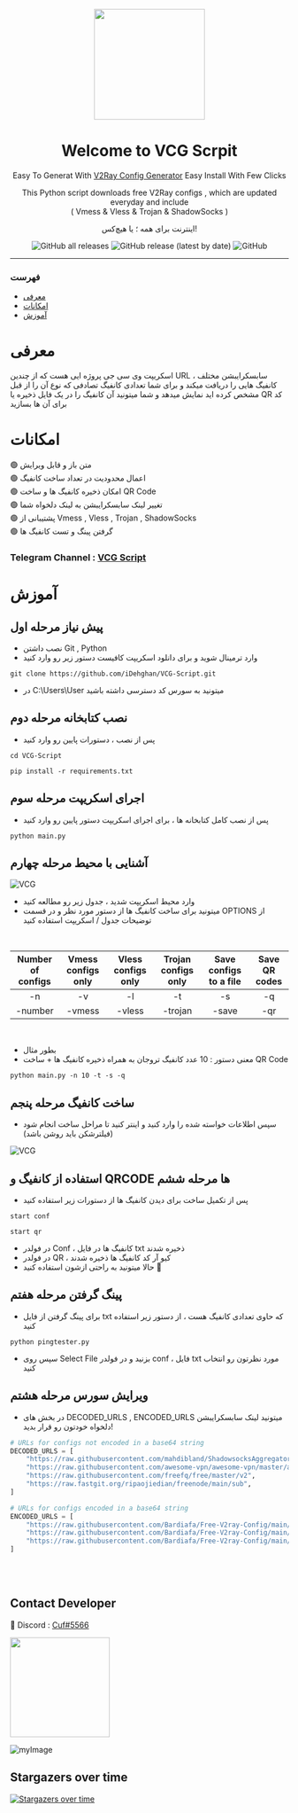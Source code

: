 <p align="center">
  <a href="https://github.com/iDehghan/VCG-Script" target="_blank" rel="noopener noreferrer">
    <picture>
      <img width="200" height="200" src="https://i.postimg.cc/kXh9Y0TD/v-logo-yellow.png">
    </picture>
  </a>
</p>

<h1 align="center"/>Welcome to VCG Scrpit</h1>

<p align="center">
Easy To Generat With <a href="https://github.com/iDehghan/VCG-Script">V2Ray Config Generator</a> Easy Install With Few Clicks
</p>

<p align="center">This Python script downloads free V2Ray configs , which are updated everyday and include <br>( Vmess & Vless & Trojan & ShadowSocks )</p>
<p align="center">اینترنت برای همه ؛ یا هیچ‌کس!</p>
<p align="center">
  <img alt="GitHub all releases" src="https://img.shields.io/github/downloads/iDehghan/VCG-Script/total?color=white&label=Downloads">
  <img alt="GitHub release (latest by date)" src="https://img.shields.io/github/v/release/iDehghan/VCG-Script?color=white&label=Release">
  <img alt="GitHub" src="https://img.shields.io/github/license/iDehghan/VCG-Script?color=white&label=License">
</p>
<hr>

### فهرست
- [معرفی](#معرفی)<br>
- [امکانات](#امکانات)<br>
- [آموزش](#آموزش) <br>
# معرفی
اسکریپت وی سی جی پروژه ایی هست که از چندین URL سابسکرایبشن مختلف ، کانفیگ هایی را دریافت میکند و برای شما تعدادی کانفیگ تصادفی که نوع آن را از قبل مشخص کرده اید نمایش میدهد و شما میتونید آن‌ کانفیگ را در یک فایل ذخیره یا QR کد برای آن‌ ها بسازید


# امکانات
:green_circle: متن باز و قابل ویرایش <br>
:green_circle: اعمال محدودیت در تعداد ساخت کانفیگ<br>
:green_circle: امکان ذخیره کانفیگ ها و ساخت QR Code<br>
:green_circle: تغییر لینک سابسکرایبشن به لینک دلخواه شما<br>
:green_circle: پشتیبانی از Vmess , Vless , Trojan , ShadowSocks<br>
:green_circle: گرفتن پینگ و تست کانفیگ ها<br>


### Telegram Channel : [VCG Script](https://t.me/VCGScript)

# آموزش

## پیش نیاز مرحله اول
- نصب داشتن Git , Python
- وارد ترمینال شوید و برای دانلود اسکریپت کافیست دستور زیر رو وارد کنید
```
git clone https://github.com/iDehghan/VCG-Script.git
```
- در C:\Users\User میتونید به سورس کد دسترسی داشته باشید
>  
## نصب کتابخانه مرحله دوم
- پس از نصب ، دستورات پایین رو وارد کنید
```
cd VCG-Script
```
```
pip install -r requirements.txt
```
## اجرای اسکریپت مرحله سوم
- پس از نصب کامل کتابخانه ها ، برای اجرای اسکریپت دستور پایین رو وارد کنید
```
python main.py
```
## آشنایی با محیط مرحله چهارم
<a><img alt="VCG" src="https://i.ibb.co/0cSmRJc/image.png"></a>
- وارد محیط اسکریپت شدید ، جدول زیر رو مطالعه کنید
- میتونید برای ساخت کانفیگ ها از دستور مورد نظر و در قسمت OPTIONS از توضیحات جدول / اسکریپت استفاده کنید
<br>

|Number of configs|Vmess configs only|Vless configs only|Trojan configs only|Save configs to a file|Save QR codes|
|:---:|:---:|:---:|:---:|:---:|:---:|
|-n| -v| -l| -t| -s| -q|
|-number| -vmess| -vless| -trojan| -save| -qr|

<br>

- بطور مثال
- معنی دستور : 10 عدد کانفیگ تروجان به همراه ذخیره کانفیگ ها + ساخت QR Code 
````
python main.py -n 10 -t -s -q
````
## ساخت کانفیگ مرحله پنجم
- سپس اطلاعات خواسته شده را وارد کنید و اینتر کنید تا مراحل ساخت انجام شود (فیلترشکن باید روشن باشد)

<a><img alt="VCG" src="https://i.ibb.co/nM5bZWs/Screenshot-2023-05-31-214717.png"></a>

## استفاده از کانفیگ و QRCODE ها مرحله ششم
- پس از تکمیل ساخت برای دیدن کانفیگ ها از دستورات زیر استفاده کنید
````
start conf
````
````
start qr
````
- در فولدر Conf ، کانفیگ ها در فایل txt ذخیره شدند
- در فولدر QR ، کیو آر کد کانفیگ ها ذخیره شدند
- حالا میتونید به راحتی ازشون استفاده کنید 🎁

## پینگ گرفتن مرحله هفتم
- برای پینگ گرفتن از فایل txt که حاوی تعدادی کانفیگ هست ، از دستور زیر استفاده کنید
````
python pingtester.py
````
- سپس روی Select File بزنید و در فولدر conf ، فایل txt مورد نظرتون رو انتخاب کنید

## ویرایش سورس مرحله هشتم
- در بخش های DECODED_URLS , ENCODED_URLS میتونید لینک سابسکرایبشن دلخواه خودتون رو قرار بدید!
```python
# URLs for configs not encoded in a base64 string
DECODED_URLS = [
    "https://raw.githubusercontent.com/mahdibland/ShadowsocksAggregator/master/sub/sub_merge.txt",
    "https://raw.githubusercontent.com/awesome-vpn/awesome-vpn/master/all",
    "https://raw.githubusercontent.com/freefq/free/master/v2",
    "https://raw.fastgit.org/ripaojiedian/freenode/main/sub",
]

# URLs for configs encoded in a base64 string
ENCODED_URLS = [
    "https://raw.githubusercontent.com/Bardiafa/Free-V2ray-Config/main/Splitted-By-Protocol/vmess.txt",
    "https://raw.githubusercontent.com/Bardiafa/Free-V2ray-Config/main/Splitted-By-Protocol/vless.txt",
    "https://raw.githubusercontent.com/Bardiafa/Free-V2ray-Config/main/Splitted-By-Protocol/trojan.txt",
]
```
<br>
<br>

## Contact Developer

💎 Discord : [Cuf#5566](http://discordapp.com/users/767770096319201290)

<a href="http://www.coffeete.ir/Dehghan"><img src="http://www.coffeete.ir/images/buttons/lemonchiffon.png" style="width:180px;"/></a>

![myImage](https://media.giphy.com/media/XRB1uf2F9bGOA/giphy.gif)


## Stargazers over time

[![Stargazers over time](https://starchart.cc/iDehghan/VCG-Script.svg)](https://starchart.cc/iDehghan/VCG-Script)
